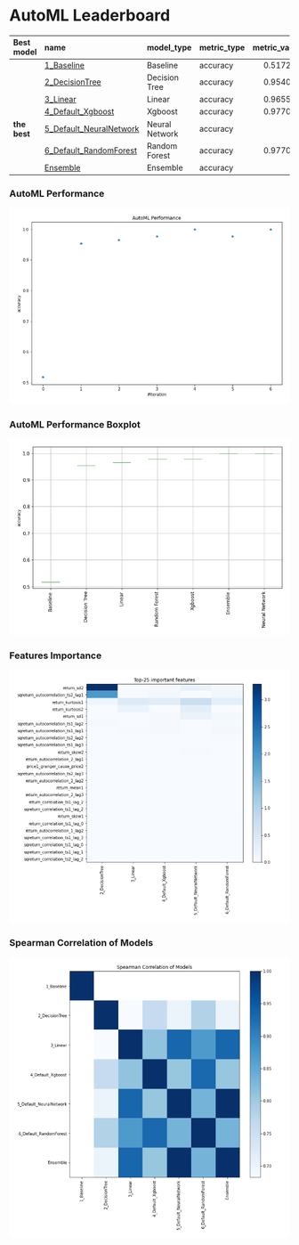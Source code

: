 # AutoML Leaderboard

| Best model   | name                                                         | model_type     | metric_type   |   metric_value |   train_time |
|:-------------|:-------------------------------------------------------------|:---------------|:--------------|---------------:|-------------:|
|              | [1_Baseline](1_Baseline/README.md)                           | Baseline       | accuracy      |       0.517241 |        13.79 |
|              | [2_DecisionTree](2_DecisionTree/README.md)                   | Decision Tree  | accuracy      |       0.954023 |        18.47 |
|              | [3_Linear](3_Linear/README.md)                               | Linear         | accuracy      |       0.965517 |        16.1  |
|              | [4_Default_Xgboost](4_Default_Xgboost/README.md)             | Xgboost        | accuracy      |       0.977011 |        17.04 |
| **the best** | [5_Default_NeuralNetwork](5_Default_NeuralNetwork/README.md) | Neural Network | accuracy      |       1        |        15.13 |
|              | [6_Default_RandomForest](6_Default_RandomForest/README.md)   | Random Forest  | accuracy      |       0.977011 |        20.43 |
|              | [Ensemble](Ensemble/README.md)                               | Ensemble       | accuracy      |       1        |         0.34 |

### AutoML Performance
![AutoML Performance](ldb_performance.png)

### AutoML Performance Boxplot
![AutoML Performance Boxplot](ldb_performance_boxplot.png)

### Features Importance
![features importance across models](features_heatmap.png)



### Spearman Correlation of Models
![models spearman correlation](correlation_heatmap.png)

